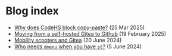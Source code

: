 # Blog index

- [Why does CodeHS block copy-paste?](./04-ed) (25 Mar 2025)
- [Moving from a self-hosted Gitea to Github](./03-dropping-gitea) (19 February 2025)
- [Mobility scooters and Gitea](./02-mobility-scooters) (20 June 2024)
- [Who needs `dmenu` when you have `st`?](./01-who-needs-dmenu) (5 June 2024)
